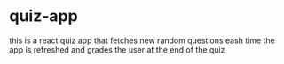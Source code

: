 # quiz-app
this is a react quiz app that fetches new random questions eash time the app is refreshed and grades the user at the end of the quiz
